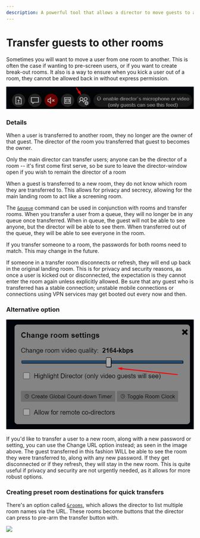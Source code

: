```yaml
---
description: A powerful tool that allows a director to move guests to a different room
---
```


# Transfer guests to other rooms

Sometimes you will want to move a user from one room to another. This is often the case if wanting to pre-screen users, or if you want to create break-out rooms. It also is a way to ensure when you kick a user out of a room, they cannot be allowed back in without express permission.

![The transfer room button appears as an option for each guest](<../../.gitbook/assets/image (2).png>)

### Details

When a user is transferred to another room, they no longer are the owner of that guest. The director of the room you transferred that guest to becomes the owner.

Only the main director can transfer users; anyone can be the director of a room -- it's first come first serve, so be sure to leave the director-window open if you wish to remain the director of a room

When a guest is transferred to a new room, they do not know which room they are transferred to. This allows for privacy and secrecy, allowing for the main landing room to act like a screening room.

The [`&queue`](../../general-settings/queue.md) command can be used in conjunction with rooms and transfer rooms. When you transfer a user from a queue, they will no longer be in any queue once transferred. When in queue, the guest will not be able to see anyone, but the director will be able to see them. When transferred out of the queue, they will be able to see everyone in the room.

If you transfer someone to a room, the passwords for both rooms need to match. This may change in the future.

If someone in a transfer room disconnects or refresh, they will end up back in the original landing room. This is for privacy and security reasons, as once a user is kicked out or disconnected, the expectation is they cannot enter the room again unless explicitly allowed. Be sure that any guest who is transferred has a stable connection; unstable mobile connections or connections using VPN services may get booted out every now and then.

### Alternative option

![An alternative to the transfer feature is the change URL function.](<../../.gitbook/assets/image (3).png>)

If you'd like to transfer a user to a new room, along with a new password or setting, you can use the Change URL option instead; as seen in the image above. The guest transferred in this fashion WILL be able to see the room they were transferred to, along with any new password. If they get disconnected or if they refresh, they will stay in the new room. This is quite useful if privacy and security are not urgently needed, as it allows for more robust options.

### Creating preset room destinations for quick transfers

There's an option called [`&rooms`](../../director-settings/rooms.md), which allows the director to list multiple room names via the URL. These rooms become buttons that the director can press to pre-arm the transfer button with.&#x20;

![](<../../.gitbook/assets/image (130) (1).png>)
